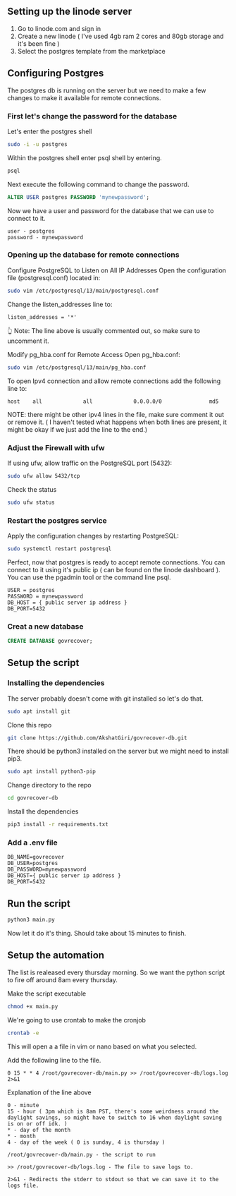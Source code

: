 ## Setting up the linode server

1. Go to linode.com and sign in
2. Create a new linode ( I've used 4gb ram 2 cores and 80gb storage and it's been fine )
3. Select the postgres template from the marketplace

## Configuring Postgres

The postgres db is running on the server but we need to make a few changes to make it available for remote connections.

### First let's change the password for the database

Let's enter the postgres shell

```bash
sudo -i -u postgres
```

Within the postgres shell enter psql shell by entering.

```bash
psql
```

Next execute the following command to change the password.

```sql
ALTER USER postgres PASSWORD 'mynewpassword';
```

Now we have a user and password for the database that we can use to connect to it.

```
user - postgres
password - mynewpassword
```

### Opening up the database for remote connections

Configure PostgreSQL to Listen on All IP Addresses Open the configuration file (postgresql.conf) located in:

```bash
sudo vim /etc/postgresql/13/main/postgresql.conf
```

Change the listen_addresses line to:

```
listen_addresses = '*'
```

👆 Note: The line above is usually commented out, so make sure to uncomment it.

Modify pg_hba.conf for Remote Access Open pg_hba.conf:

```bash
sudo vim /etc/postgresql/13/main/pg_hba.conf
```

To open Ipv4 connection and allow remote connections add the following line to:

```
host    all             all             0.0.0.0/0               md5
```

NOTE: there might be other ipv4 lines in the file, make sure comment it out or remove it. ( I haven't tested what happens when both lines are present, it might be okay if we just add the line to the end.)

### Adjust the Firewall with ufw

If using ufw, allow traffic on the PostgreSQL port (5432):

```bash
sudo ufw allow 5432/tcp
```

Check the status

```bash
sudo ufw status
```

### Restart the postgres service

Apply the configuration changes by restarting PostgreSQL:

```bash
sudo systemctl restart postgresql
```

Perfect, now that postgres is ready to accept remote connections. You can connect to it using it's public ip ( can be found on the linode dashboard ). You can use the pgadmin tool or the command line psql.

```
USER = postgres
PASSWORD = mynewpassword
DB_HOST = { public server ip address }
DB_PORT=5432
```

### Creat a new database

```sql
CREATE DATABASE govrecover;
```

## Setup the script

### Installing the dependencies

The server probably doesn't come with git installed so let's do that.

```bash
sudo apt install git
```

Clone this repo

```bash
git clone https://github.com/AkshatGiri/govrecover-db.git
```

There should be python3 installed on the server but we might need to install pip3.

```bash
sudo apt install python3-pip
```

Change directory to the repo

```bash
cd govrecover-db
```

Install the dependencies

```bash
pip3 install -r requirements.txt
```

### Add a .env file

```
DB_NAME=govrecover
DB_USER=postgres
DB_PASSWORD=mynewpassword
DB_HOST={ public server ip address }
DB_PORT=5432
```

## Run the script

```bash
python3 main.py
```

Now let it do it's thing. Should take about 15 minutes to finish.

## Setup the automation

The list is realeased every thursday morning. So we want the python script to fire off around 8am every thursday.

Make the script executable

```bash
chmod +x main.py
```

We're going to use crontab to make the cronjob

```bash
crontab -e
```

This will open a a file in vim or nano based on what you selected.

Add the following line to the file.

```
0 15 * * 4 /root/govrecover-db/main.py >> /root/govrecover-db/logs.log 2>&1
```

Explanation of the line above

```
0 - minute
15 - hour ( 3pm which is 8am PST, there's some weirdness around the daylight savings, so might have to switch to 16 when daylight saving is on or off idk. )
* - day of the month
* - month
4 - day of the week ( 0 is sunday, 4 is thursday )

/root/govrecover-db/main.py - the script to run

>> /root/govrecover-db/logs.log - The file to save logs to.

2>&1 - Redirects the stderr to stdout so that we can save it to the logs file.
```

